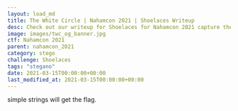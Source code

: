 ```yaml
---
layout: load_md
title: The White Circle | Nahamcon 2021 | Shoelaces Writeup
desc: Check out our writeup for Shoelaces for Nahamcon 2021 capture the flag competition.
image: images/twc_og_banner.jpg
ctf: Nahamcon 2021
parent: nahamcon_2021
category: stego
challenge: Shoelaces
tags: "stegano"
date: 2021-03-15T00:00:00+00:00
last_modified_at: 2021-03-15T00:00:00+00:00
---
```




simple strings will get the flag.


